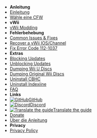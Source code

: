 - **Anleitung**
- [Einleitung](introduction)
- [Wähle eine CFW](cfw-choice)
- **vWii**
- [vWii Modding](vwii-modding)
- **Fehlerbehebung**
- [Common Issues & Fixes](common-issues-fixes)
- [Recover a vWii IOS/Channel](recover-vwii-ioses-channels)
- [Fix Error Code 112-1037](fix-errcode-112-1037)
- **Extras**
- [Blocking Updates](block-updates)
- [Unblocking Updates](unblock-updates)
- [Dumping Wii U Discs](dump-games)
- [Dumping Original Wii Discs](dump-wii-games)
- [Uninstall CBHC](uninstall-cbhc)
- [Uninstall Indexiine](uninstall-indexiine)
- [FAQ](faq)
- **Links**
- [![GitHub](https://icongr.am/simple/github.svg?color=808080&size=16)GitHub](https://github.com/hacks-guide/Guide-WiiU)
- [![Discord](https://icongr.am/simple/discord.svg?colored&size=16)Discord](https://discord.gg/C29hYvh)
- [![Translate the guide](https://icongr.am/material/translate.svg?color=808080&size=16)Translate the guide](https://hacks-guide.crowdin.com/u/projects/10)
- [Donate](donations)
- [Über die Anleitung](about)
- **Privacy**
- [Privacy Policy](privacy-policy)
